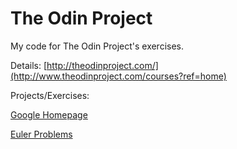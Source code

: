 # The Odin Project

My code for The Odin Project's exercises.

Details:
[http://theodinproject.com/](http://www.theodinproject.com/courses?ref=home)

Projects/Exercises:

[Google Homepage](https://github.com/mstankey/the_odin_project/tree/master/google-homepage)

[Euler Problems](https://github.com/mstankey/the_odin_project/tree/master/javascript-101)
